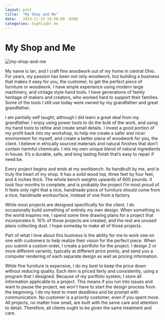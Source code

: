 ```yaml
---
layout: post
title:  "My Shop and Me"
date:   2019-11-23 10:50:00 -0500
categories: highlight me
---
```

# My Shop and Me

![my-shop-and-me](/assets/images/posts/my-shop-and-me.png)

My name is Ian, and I craft fine woodwork out of my home in central Ohio. For
years, my passion has been not only woodwork, but building a business that makes
it easy for you, the customer, to get the perfect piece of furniture or
woodwork. I have ample experience using modern large machinery, and vintage
style hand tools. I have generations of family heritage of makers and creators,
who worked hard to support their families. Some of the tools I still use today
were owned by my grandfather and great grandfather.

I am partially self taught, although I did learn a great deal from my
grandfather. I enjoy using power tools to do the bulk of the work, and using my
hand tools to refine and create small details. I invest a good portion of my
profit back into my workshop, to help me create a safer and nicer environment
for myself, and create a better piece of woodwork for you, the client. I believe
in ethically sourced materials and natural finishes that don’t contain harmful
chemicals. I mix my own unique blend of natural ingredients in house. It’s a
durable, safe, and long lasting finish that’s easy to repair if need be.

Every project begins and ends at my workbench. Its handbuilt by me, and is truly
the heart of my shop. It has a solid wood top, three feet by four feet, and 4
inches thick. The whole bench weights upwards of 600 pounds. It took four months
to complete, and is probably the project I’m most proud of. It feels only right
that a nice, handmade piece of furniture should come from a nice, handmade
worksurface, instead of one from a factory.

While most projects are designed specifically for the client, I do occasionally
build something of entirely my own design. When something in the world inspires
me, I spend some time drawing plans for a project that incorporates it. 10% of
those projects are created, and the rest are unused plans collecting dust. I
hope someday to make all of those projects.

Part of what I love about this business is the ability for me to work one on one
with customers to help realize their vision for the perfect piece. When you
submit a custom order, I create a portfolio for the project. I design 2 or more
different variants, typically at different price points, and send you a computer
rendering of each separate design as well as pricing information.

While fine furniture is expensive, I do my best to keep the price down without
reducing quality. Each item is priced fairly and consistently, using a program
that I designed. Because of my portfolio system, I store all information
applicable to a project. This means if you run into issues and want to pause the
project, we won't have to start the design process from the beginning. I do my
best to meet deadlines and be prompt with communication. No customer is a
priority customer, even if you spent more. All projects, no matter how small,
are built with the same care and attention to detail. Therefore, all clients
ought to be given the same treatment and care.
